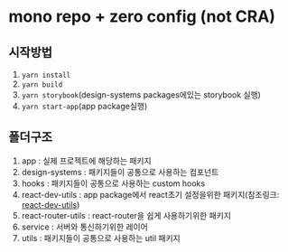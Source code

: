 # mono repo + zero config (not CRA)

## 시작방법

1. `yarn install`
2. `yarn build`
3. `yarn storybook`(design-systems packages에있는 storybook 실행)
4. `yarn start-app`(app package실행)

## 폴더구조

1. app : 실제 프로젝트에 해당하는 패키지
2. design-systems : 패키지들이 공통으로 사용하는 컴포넌트
3. hooks : 패키지들이 공통으로 사용하는 custom hooks
4. react-dev-utils : app package에서 react초기 설정을위한 패키지(참조링크: [react-dev-utils](https://github.com/facebook/create-react-app/tree/main/packages/react-dev-utils))
5. react-router-utils : react-router을 쉽게 사용하기위한 패키지
6. service : 서버와 통신하기위한 레이어
7. utils : 패키지들이 공통으로 사용하는 util 패키지
